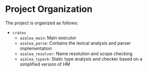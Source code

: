 # Project Organization

The project is organized as follows:

- `crates`
  - `azalea_main`: Main executor
  - `azalea_parse`: Contains the lexical analysis and parser implementation
  - `azalea_resolver`: Name resolution and scope checking
  - `azalea_typeck`: Static type analysis and checker based on a simplified version of HM
